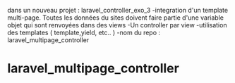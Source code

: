 dans un nouveau projet : laravel_controller_exo_3
-integration d'un template multi-page. Toutes les données du sites doivent faire partie d'une variable objet qui sont renvoyées dans des views
-Un controller par view
-utilisation des templates ( template,yield, etc.. )
-nom du repo : laravel_multipage_controller
# laravel_multipage_controller
